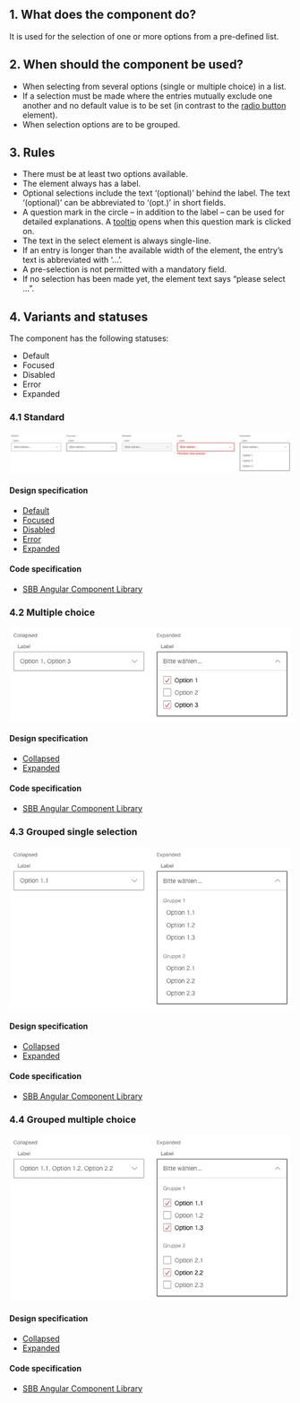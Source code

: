 ## 1. What does the component do?
It is used for the selection of one or more options from a pre-defined list.

## 2. When should the component be used?
* When selecting from several options (single or multiple choice) in a list.
* If a selection must be made where the entries mutually exclude one another and no default value is to be set (in contrast to the [radio button](https://digital.sbb.ch/en/components/radiobutton) element).
* When selection options are to be grouped.

## 3. Rules
* There must be at least two options available.
* The element always has a label.
* Optional selections include the text ‘(optional)’ behind the label. The text ‘(optional)’ can be abbreviated to ‘(opt.)’ in short fields.
* A question mark in the circle – in addition to the label – can be used for detailed explanations. A [tooltip](https://digital.sbb.ch/en/components/tooltip) opens when this question mark is clicked on.
* The text in the select element is always single-line.
* If an entry is longer than the available width of the element, the entry’s text is abbreviated with ‘…’.
* A pre-selection is not permitted with a mandatory field.
* If no selection has been made yet, the element text says “please select …”.

## 4. Variants and statuses
The component has the following statuses:
* Default
* Focused
* Disabled
* Error
* Expanded

### 4.1 Standard
![Image of the select component in the standard variant](https://raw.githubusercontent.com/sbb-design-systems/design-system-website-documentation/master/documentation/components/select/images/select_default.png 'class: image')

#### Design specification
* [Default](https://sbb.invisionapp.com/d/main#/console/15744722/327200956/inspect)
* [Focused](https://sbb.invisionapp.com/d/main#/console/15744722/327200957/inspect)
* [Disabled](https://sbb.invisionapp.com/d/main#/console/15744722/327200958/inspect)
* [Error](https://sbb.invisionapp.com/d/main#/console/15744722/327200959/inspect)
* [Expanded](https://sbb.invisionapp.com/d/main#/console/15744722/327200960/inspect)

#### Code specification
* [SBB Angular Component Library](https://sbb-angular.app.sbb.ch/latest/content/select)

### 4.2 Multiple choice 
![Image of the select component with multiple choice](https://raw.githubusercontent.com/sbb-design-systems/design-system-website-documentation/master/documentation/components/select/images/select_multi.png 'class: image')

#### Design specification
* [Collapsed](https://sbb.invisionapp.com/d/main#/console/15744722/327200961/inspect)
* [Expanded](https://sbb.invisionapp.com/d/main#/console/15744722/327200962/inspect)

#### Code specification
* [SBB Angular Component Library](https://sbb-angular.app.sbb.ch/latest/content/select)

### 4.3 Grouped single selection
![Image of the select component with grouped entries](https://raw.githubusercontent.com/sbb-design-systems/design-system-website-documentation/master/documentation/components/select/images/select_grouped_single.png 'class: image')

#### Design specification
* [Collapsed](https://sbb.invisionapp.com/d/main#/console/15744722/327200963/inspect)
* [Expanded](https://sbb.invisionapp.com/d/main#/console/15744722/327200964/inspect)

#### Code specification
* [SBB Angular Component Library](https://sbb-angular.app.sbb.ch/latest/content/select)

### 4.4 Grouped multiple choice
![Image of the select component with grouped entries and multiple choice](https://raw.githubusercontent.com/sbb-design-systems/design-system-website-documentation/master/documentation/components/select/images/select_grouped_multi.png 'class: image')

#### Design specification
* [Collapsed](https://sbb.invisionapp.com/d/main#/console/15744722/327200965/inspect)
* [Expanded](https://sbb.invisionapp.com/d/main#/console/15744722/327200966/inspect)

#### Code specification
* [SBB Angular Component Library](https://sbb-angular.app.sbb.ch/latest/content/select)